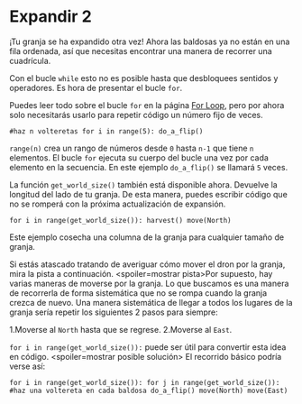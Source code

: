 # Expandir 2
¡Tu granja se ha expandido otra vez! Ahora las baldosas ya no están en una fila ordenada, así que necesitas encontrar una manera de recorrer una cuadrícula.

Con el bucle `while` esto no es posible hasta que desbloquees sentidos y operadores.
Es hora de presentar el bucle `for`.

Puedes leer todo sobre el bucle `for` en la página [For Loop](docs/scripting/for.md), pero por ahora solo necesitarás usarlo para repetir código un número fijo de veces.

`#haz n volteretas
for i in range(5):
	do_a_flip()`

`range(n)` crea un rango de números desde `0` hasta `n-1` que tiene `n` elementos. El bucle `for` ejecuta su cuerpo del bucle una vez por cada elemento en la secuencia. En este ejemplo `do_a_flip()` se llamará `5` veces.

La función `get_world_size()` también está disponible ahora. Devuelve la longitud del lado de tu granja. De esta manera, puedes escribir código que no se romperá con la próxima actualización de expansión.

`for i in range(get_world_size()):
	harvest()
	move(North)`

Este ejemplo cosecha una columna de la granja para cualquier tamaño de granja.

Si estás atascado tratando de averiguar cómo mover el dron por la granja, mira la pista a continuación.
<spoiler=mostrar pista>Por supuesto, hay varias maneras de moverse por la granja.
Lo que buscamos es una manera de recorrerla de forma sistemática que no se rompa cuando la granja crezca de nuevo.
Una manera sistemática de llegar a todos los lugares de la granja sería repetir los siguientes 2 pasos para siempre:

1.Moverse al `North` hasta que se regrese.
2.Moverse al `East`.

`for i in range(get_world_size()):` puede ser útil para convertir esta idea en código.
</spoiler>
<spoiler=mostrar posible solución> El recorrido básico podría verse así:

`for i in range(get_world_size()):
	for j in range(get_world_size()):
		#haz una voltereta en cada baldosa
		do_a_flip()
		move(North)
	move(East)`
</spoiler>